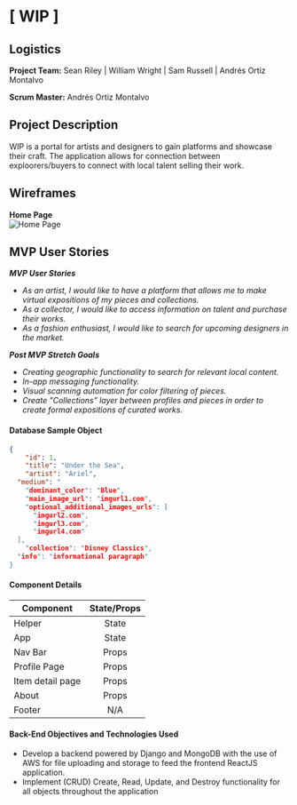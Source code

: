 # [ WIP ]

## Logistics

**Project Team:**
Sean Riley | William Wright | Sam Russell | Andrés Ortiz Montalvo

**Scrum Master:** 
Andrés Ortiz Montalvo

## Project Description

WIP is a portal for artists and designers to gain platforms and showcase their craft. The application allows for connection between exploorers/buyers to connect with local talent selling their work.

## Wireframes

**Home Page**  
![Home Page](https://github.com/4thquarter/p4front/blob/master/Proposal/Images/Project%204.jpg)  

## MVP User Stories

_**MVP User Stories**_

- _As an artist, I would like to have a platform that allows me to make virtual expositions of my pieces and collections._
- _As a collector, I would like to access information on talent and purchase their works._
- _As a fashion enthusiast, I would like to search for upcoming designers in the market._

_**Post MVP Stretch Goals**_

- _Creating geographic functionality to search for relevant local content._
- _In-app messaging functionality._
- _Visual scanning automation for color filtering of pieces._
- _Create "Collections" layer between profiles and pieces in order to create formal expositions of curated works._

#### Database Sample Object

```json
{
	"id": 1,
	"title": "Under the Sea",
	"artist": "Ariel",
  "medium": "
	"dominant_color": "Blue",
	"main_image_url": "imgurl1.com",
	"optional_additional_images_urls": [
      "imgurl2.com",
      "imgurl3.com",
      "imgurl4.com"
  ],
	"collection": "Disney Classics",
  "info": "informational paragraph"
}
```

#### Component Details

| Component                    | State/Props |
| ---------------------------- | :---------: |
| Helper                       |    State    |
| App                          |    State    |
| Nav Bar                      |    Props    |
| Profile Page                 |    Props    |
| Item detail page             |    Props    |
| About                        |    Props    |
| Footer                       |     N/A     |


#### Back-End Objectives and Technologies Used
- Develop a backend powered by Django and MongoDB with the use of AWS for file uploading and storage to feed the frontend ReactJS application.
- Implement (CRUD) Create, Read, Update, and Destroy functionality for all objects throughout the application


